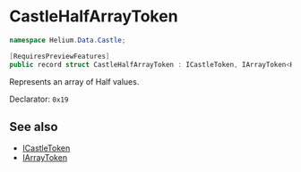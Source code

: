 # CastleHalfArrayToken

~~~cs
namespace Helium.Data.Castle;

[RequiresPreviewFeatures]
public record struct CastleHalfArrayToken : ICastleToken, IArrayToken<Half>
~~~

Represents an array of Half values.

Declarator: `0x19`

## See also

- [ICastleToken](./icastletoken.md)
- [IArrayToken](../../abstraction/ref/iarraytoken)